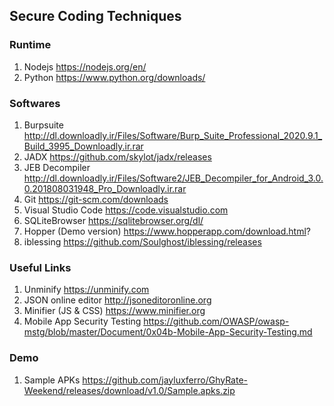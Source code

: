 ## Secure Coding Techniques

### Runtime
1. Nodejs https://nodejs.org/en/
2. Python https://www.python.org/downloads/

### Softwares
1. Burpsuite http://dl.downloadly.ir/Files/Software/Burp_Suite_Professional_2020.9.1_Build_3995_Downloadly.ir.rar
2. JADX https://github.com/skylot/jadx/releases
3. JEB Decompiler http://dl.downloadly.ir/Files/Software2/JEB_Decompiler_for_Android_3.0.0.201808031948_Pro_Downloadly.ir.rar
4. Git https://git-scm.com/downloads
5. Visual Studio Code https://code.visualstudio.com
6. SQLiteBrowser https://sqlitebrowser.org/dl/
7. Hopper (Demo version) https://www.hopperapp.com/download.html?
8. iblessing https://github.com/Soulghost/iblessing/releases

### Useful Links
1. Unminify https://unminify.com
2. JSON online editor http://jsoneditoronline.org
3. Minifier (JS & CSS) https://www.minifier.org
4. Mobile App Security Testing https://github.com/OWASP/owasp-mstg/blob/master/Document/0x04b-Mobile-App-Security-Testing.md

### Demo
1. Sample APKs https://github.com/jayluxferro/GhyRate-Weekend/releases/download/v1.0/Sample.apks.zip
